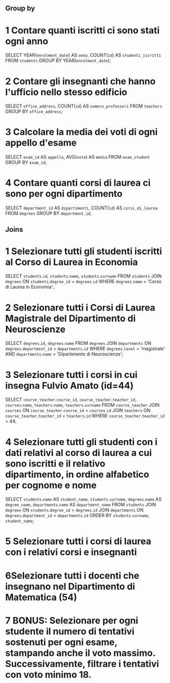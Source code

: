 
## Group by

# 1 Contare quanti iscritti ci sono stati ogni anno
SELECT YEAR(`enrolment_date`) AS `anno`, COUNT(`id`) AS `studenti_iscritti` FROM `students` GROUP BY YEAR(`enrolment_date`);

# 2 Contare gli insegnanti che hanno l'ufficio nello stesso edificio
SELECT `office_address`, COUNT(`id`) AS `numero_professori` FROM `teachers` GROUP BY `office_address`;

# 3 Calcolare la media dei voti di ogni appello d'esame
SELECT `exam_id` AS `appello`, AVG(`vote`) AS `media` FROM `exam_student` GROUP BY `exam_id`; 

# 4 Contare quanti corsi di laurea ci sono per ogni dipartimento
SELECT `department_id` AS `dipartimenti`, COUNT(`id`) AS `corsi_di_laurea` FROM `degrees` GROUP BY `department_id`;



## Joins

# 1 Selezionare tutti gli studenti iscritti al Corso di Laurea in Economia
SELECT `students`.`id`, `students`.`name`, `students`.`surname` FROM `students` JOIN `degrees` ON `students`.`degree_id` = `degrees`.`id` WHERE `degrees`.`name` = 'Corso di Laurea in Economia';


# 2 Selezionare tutti i Corsi di Laurea Magistrale del Dipartimento di Neuroscienze
SELECT `degrees`.`id`, `degrees`.`name` FROM `degrees` JOIN `departments` ON `degrees`.`department_id` = `departments`.`id` WHERE `degrees`.`level` = 'magistrale' AND `departments`.`name` = 'Dipartimento di Neuroscienze';

# 3 Selezionare tutti i corsi in cui insegna Fulvio Amato (id=44)
SELECT `course_teacher`.`course_id`, `course_teacher`.`teacher_id`, `courses`.`name`, `teachers`.`name`, `teachers`.`surname` FROM `course_teacher` JOIN `courses` ON `course_teacher`.`course_id` = `courses`.`id` JOIN `teachers` ON `course_teacher`.`teacher_id` = `teachers`.`id` WHERE `course_teacher`.`teacher_id` = 44;


# 4 Selezionare tutti gli studenti con i dati relativi al corso di laurea a cui sono iscritti e il relativo dipartimento, in ordine alfabetico per cognome e nome
SELECT `students`.`name` AS `student_name`, `students`.`surname`, `degrees`.`name` AS `degree_name`, `departments`.`name` AS `department_name` FROM `students` JOIN `degrees` ON `students`.`degree_id` = `degrees`.`id` JOIN `departments` ON `degrees`.`department_id` = `departments`.`id` ORDER BY `students`.`surname`, `student_name`;

# 5 Selezionare tutti i corsi di laurea con i relativi corsi e insegnanti


# 6Selezionare tutti i docenti che insegnano nel Dipartimento di Matematica (54)


# 7 BONUS: Selezionare per ogni studente il numero di tentativi sostenuti per ogni esame, stampando anche il voto massimo. Successivamente, filtrare i tentativi con voto minimo 18.








